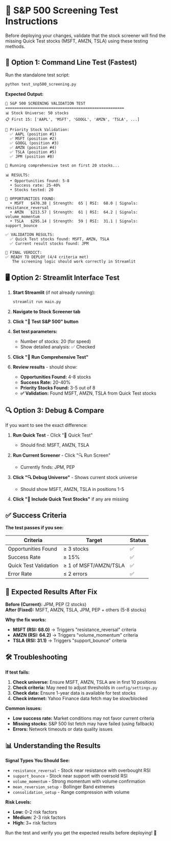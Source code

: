 # 🧪 S&P 500 Screening Test Instructions

Before deploying your changes, validate that the stock screener will find the missing Quick Test stocks (MSFT, AMZN, TSLA) using these testing methods.

## 🚀 Option 1: Command Line Test (Fastest)

Run the standalone test script:

```bash
python test_snp500_screening.py
```

**Expected Output:**
```
🧪 S&P 500 SCREENING VALIDATION TEST
====================================================
📊 Stock Universe: 50 stocks
📋 First 15: ['AAPL', 'MSFT', 'GOOGL', 'AMZN', 'TSLA', ...]

🎯 Priority Stock Validation:
  ✅ AAPL (position #1)
  ✅ MSFT (position #2)
  ✅ GOOGL (position #3)
  ✅ AMZN (position #4)
  ✅ TSLA (position #5)
  ✅ JPM (position #8)

🚀 Running comprehensive test on first 20 stocks...

📊 RESULTS:
  • Opportunities found: 5-8
  • Success rate: 25-40%
  • Stocks tested: 20

🎯 OPPORTUNITIES FOUND:
  • MSFT   $470.38 | Strength:  65 | RSI:  68.0 | Signals: resistance_reversal
  • AMZN   $213.57 | Strength:  61 | RSI:  64.2 | Signals: volume_momentum
  • TSLA   $295.14 | Strength:  59 | RSI:  31.1 | Signals: support_bounce

✅ VALIDATION RESULTS:
  ✅ Quick Test stocks found: MSFT, AMZN, TSLA
  ✅ Current result stocks found: JPM

🚀 FINAL VERDICT:
✅ READY TO DEPLOY (4/4 criteria met)
   The screening logic should work correctly in Streamlit
```

## 🖥️ Option 2: Streamlit Interface Test

1. **Start Streamlit** (if not already running):
   ```bash
   streamlit run main.py
   ```

2. **Navigate to Stock Screener tab**

3. **Click "🧪 Test S&P 500" button**

4. **Set test parameters:**
   - Number of stocks: 20 (for speed)
   - Show detailed analysis: ✅ Checked

5. **Click "🚀 Run Comprehensive Test"**

6. **Review results** - should show:
   - **Opportunities Found:** 4-8 stocks
   - **Success Rate:** 20-40%
   - **Priority Stocks Found:** 3-5 out of 8
   - **✅ Validation:** Found MSFT, AMZN, TSLA from Quick Test stocks

## 🔍 Option 3: Debug & Compare

If you want to see the exact difference:

1. **Run Quick Test** - Click "🧪 Quick Test"
   - Should find: MSFT, AMZN, TSLA

2. **Run Current Screener** - Click "🔍 Run Screen"  
   - Currently finds: JPM, PEP

3. **Click "🔍 Debug Universe"** - Shows current stock universe
   - Should show MSFT, AMZN, TSLA in positions 1-5

4. **Click "🔄 Include Quick Test Stocks"** if any are missing

## ✅ Success Criteria

**The test passes if you see:**

| Criteria | Target | Status |
|----------|--------|--------|
| Opportunities Found | ≥ 3 stocks | ✅ |
| Success Rate | ≥ 15% | ✅ |
| Quick Test Validation | ≥ 1 of MSFT/AMZN/TSLA | ✅ |
| Error Rate | ≤ 2 errors | ✅ |

## 🚀 Expected Results After Fix

**Before (Current):** JPM, PEP (2 stocks)  
**After (Fixed):** MSFT, AMZN, TSLA, JPM, PEP + others (5-8 stocks)

**Why the fix works:**
- **MSFT (RSI: 68.0)** → Triggers "resistance_reversal" criteria
- **AMZN (RSI: 64.2)** → Triggers "volume_momentum" criteria  
- **TSLA (RSI: 31.1)** → Triggers "support_bounce" criteria

## 🛠️ Troubleshooting

**If test fails:**

1. **Check universe:** Ensure MSFT, AMZN, TSLA are in first 10 positions
2. **Check criteria:** May need to adjust thresholds in `config/settings.py`
3. **Check data:** Ensure 1-year data is available for test stocks
4. **Check internet:** Yahoo Finance data fetch may be slow/blocked

**Common issues:**
- **Low success rate:** Market conditions may not favor current criteria
- **Missing stocks:** S&P 500 list fetch may have failed (using fallback)
- **Errors:** Network timeouts or data quality issues

## 📊 Understanding the Results

**Signal Types You Should See:**
- `resistance_reversal` - Stock near resistance with overbought RSI
- `support_bounce` - Stock near support with oversold RSI  
- `volume_momentum` - Strong momentum with volume confirmation
- `mean_reversion_setup` - Bollinger Band extremes
- `consolidation_setup` - Range compression with volume

**Risk Levels:**
- **Low:** 0-2 risk factors
- **Medium:** 2-3 risk factors  
- **High:** 3+ risk factors

Run the test and verify you get the expected results before deploying! 🚀 
